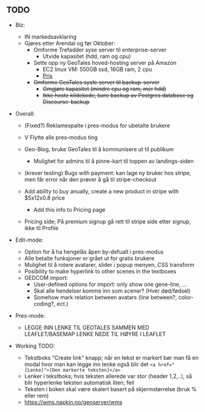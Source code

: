 ## TODO

- Biz:
	* IN markedsavklaring
	* Gjøres etter Arendal og før Oktober:
		* Omforme Trefadder syse server til enterprise-server
			- Utvide kapasitet (hdd, ram og cpu)
		* Sette opp ny GeoTales hoved-hosting server på Amazon
			- EC2 linux VM: 550GB ssd, 16GB ram, 2 cpu
			- [Pris](https://calculator.aws/#/estimate?id=fd96a5e49ea3c7799c3a7d82a54deb06a49dc553)
		* ~~Omforme GeoTales syste server til backup-server~~
			- ~~Omgjøre kapasitet (mindre cpu og ram, mer hdd)~~
			- ~~Ikke hoste kildekode, bare backup av Postgres database og Discourse-backup~~


- Overall:
	* (Fixed?) Reklamespalte i pres-modus for ubetalte brukere
	* V Flytte alle pres-modus ting
	* Geo-Blog, bruke GeoTales til å kommunisere ut til publikum
		- Mulighet for admins til å pinne-kart til toppen av landings-siden
	* (krever testing) Bugs with payment: kan lage ny bruker hos stripe, men får error når den prøver å gå til stripe-checkout

	* Add ability to buy anually, create a new product in stripe with $5x12x0.8 price
		* Add this info to Pricing page
	* Pricing side; På premium signup gå rett til stripe side etter signup, ikke til Profile

- Edit-mode:
	* Option for å ha hengelås åpen by-defualt i pres-modus
	* Alle betalte funksjoner er grået ut for gratis brukere
	* Mulighet til å rotere avatarer, slider i popup menyen, CSS transform
	* Posibility to make hyperlink to other scenes in the textboxes
	* GEDCOM import:
		- User-defined options for import: only show one gene-line, ...
		- Skal alle hendelser komme inn som scener? (Hver død/fødsel)
		- Somehow mark relation between avatars (line between?, color-coding?, ect.)
- Pres-mode:
	* LEGGE INN LENKE TIL GEOTALES SAMMEN MED LEAFLET/BASEMAP LENKE NEDE TIL HØYRE I LEAFLET


- Working TODO:
	* Tekstboks "Create link" knapp; når en tekst er markert bør man få en modal hvor man kan legge inn lenke også blir det `<a href="[Lenke]">[Den markerte teksten]</a>`
	* Lenker i tekstboks; hvis teksten allerede var stor (header 1,2,..), så blir hyperlenke teksten automatisk liten; feil
	* Teksten i boken skal være skalert basert på skjermstørrelse (bruk % eller rem)
	* https://wms.napkin.no/geoserver/wms
